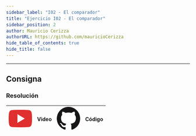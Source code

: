 ```yaml
---
sidebar_label: "I02 - El comparador"
title: "Ejercicio I02 - El comparador"
sidebar_position: 2
author: Mauricio Cerizza
authorURL: https://github.com/mauricioCerizza
hide_table_of_contents: true
hide_title: false
---
```

---

## Consigna


### Resolución
| ![img](/base/youtube.svg) | Video | ![img](/base/github.svg) | Código |
| :-----------------------: | :---: | :----------------------: | :----: |